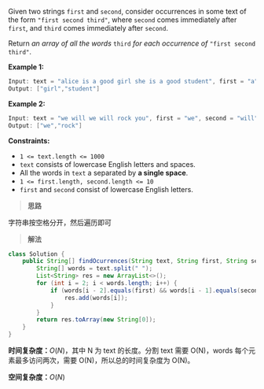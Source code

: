 Given two strings `first` and `second`, consider occurrences in some text of the form `"first second third"`, where `second` comes immediately after `first`, and `third` comes immediately after `second`.

Return *an array of all the words* `third` *for each occurrence of* `"first second third"`.

 

**Example 1:**

```java
Input: text = "alice is a good girl she is a good student", first = "a", second = "good"
Output: ["girl","student"]
```

**Example 2:**

```java
Input: text = "we will we will rock you", first = "we", second = "will"
Output: ["we","rock"]
```

 

**Constraints:**

- `1 <= text.length <= 1000`
- `text` consists of lowercase English letters and spaces.
- All the words in `text` a separated by **a single space**.
- `1 <= first.length, second.length <= 10`
- `first` and `second` consist of lowercase English letters.



> **思路**

字符串按空格分开，然后遍历即可



> **解法**

```java
class Solution {
    public String[] findOcurrences(String text, String first, String second) {
        String[] words = text.split(" ");
        List<String> res = new ArrayList<>();
        for (int i = 2; i < words.length; i++) {
            if (words[i - 2].equals(first) && words[i - 1].equals(second)) {
                res.add(words[i]);
            }
        }
        return res.toArray(new String[0]);
    }
}
```

**时间复杂度：**$O(N)$，其中 N 为 text 的长度。分割 text 需要 O(N)，words 每个元素最多访问两次，需要 O(N)，所以总的时间复杂度为 O(N)。

**空间复杂度：**$O(N)$

